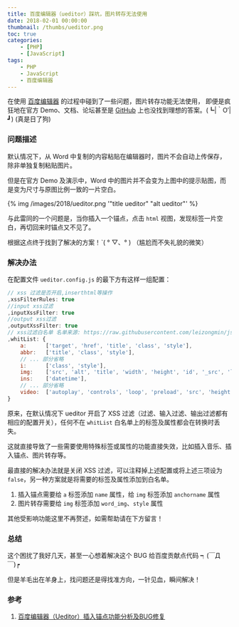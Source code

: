 ```yaml
---
title: 百度编辑器（ueditor）踩坑，图片转存无法使用
date: 2018-02-01 00:00:00
thumbnail: /thumbs/ueditor.png
toc: true
categories:
    - [PHP]
    - [JavaScript]
tags:
    - PHP
    - JavaScript
    - 百度编辑器
---
```


在使用 [百度编辑器](http://ueditor.baidu.com) 的过程中碰到了一些问题，图片转存功能无法使用，
即便是疯狂地在官方 Demo、文档、论坛甚至是 [GitHub](https://github.com/lddtime) 上也没找到理想的答案。(┗|｀O′|┛)   (真是日了狗)

<!-- more -->

### 问题描述

默认情况下，从 Word 中复制的内容粘贴在编辑器时，图片不会自动上传保存，除非单独复制粘贴图片。

但是在官方 Demo 及演示中，Word 中的图片并不会变为上图中的提示贴图，而是变为尺寸与原图比例一致的一片空白。

{% img /images/2018/ueditor.png '"title ueditor" "alt ueditor"' %}

与此雷同的一个问题是，当你插入一个锚点，点击 `html` 视图，发现标签一片空白，再切回来时锚点又不见了。

根据这点终于找到了解决的方案！ˋ( ° ▽、° )  （尴尬而不失礼貌的微笑）

### 解决办法

在配置文件 `ueditor.config.js` 的最下方有这样一组配置：

```javascript
// xss 过滤是否开启,inserthtml等操作
,xssFilterRules: true
//input xss过滤
,inputXssFilter: true
//output xss过滤
,outputXssFilter: true
// xss过滤白名单 名单来源: https://raw.githubusercontent.com/leizongmin/js-xss/master/lib/default.js
,whitList: {
    a:      ['target', 'href', 'title', 'class', 'style'],
    abbr:   ['title', 'class', 'style'],
    // ... 部分省略
    i:      ['class', 'style'],
    img:    ['src', 'alt', 'title', 'width', 'height', 'id', '_src', 'loadingclass', 'class', 'data-latex'],
    ins:    ['datetime'],
    // ... 部分省略
    video:  ['autoplay', 'controls', 'loop', 'preload', 'src', 'height', 'width', 'class', 'style']
}
```

原来，在默认情况下 ueditor 开启了 XSS 过滤（过滤、输入过滤、输出过滤都有相应的配置开关），任何不在 `whitList` 白名单上的标签及属性都会在转换时丢失。

这就直接导致了一些需要使用特殊标签或属性的功能直接失效，比如插入音乐、插入锚点、图片转存等。

最直接的解决办法就是关闭 XSS 过滤，可以注释掉上述配置或将上述三项设为 `false`，另一种方案就是将需要的标签及属性添加到白名单。

1. 插入锚点需要给 `a` 标签添加 `name` 属性，给 `img` 标签添加 `anchorname` 属性
2. 图片转存需要给 `img` 标签添加 `word_img`、`style` 属性

其他受影响功能这里不再赘述，如需帮助请在下方留言！

### 总结

这个困扰了我好几天，甚至一心想着解决这个 BUG 给百度贡献点代码 ┑(￣Д ￣)┍

但是羊毛出在羊身上，找问题还是得找准方向，一针见血，瞬间解决！

### 参考

1. [百度编辑器（Ueditor）插入锚点功能分析及BUG修复](http://www.dqiu.net/doc/578746cd71c64)
